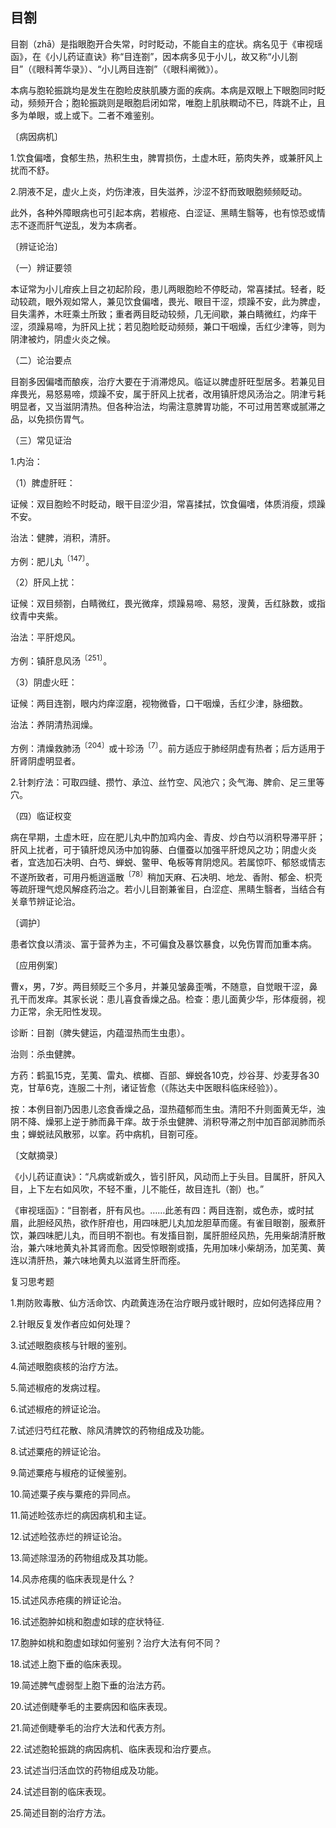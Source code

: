 ## 目劄

目劄（zhā）是指眼胞开合失常，时时眨动，不能自主的症状。病名见于《审视瑶函》，在《小儿药证直诀》称“目连劄”，因本病多见于小儿，故又称“小儿劄目”（《眼科菁华录》）、“小儿两目连劄”（《眼科阐微》）。

本病与胞轮振跳均是发生在胞睑皮肤肌腠方面的疾病。本病是双眼上下眼胞同时眨动，频频开合；胞轮振跳则是眼胞启闭如常，唯胞上肌肤瞤动不已，阵跳不止，且多为单眼，或上或下。二者不难鉴别。

〔病因病机〕

1.饮食偏嗜，食郁生热，热积生虫，脾胃损伤，土虚木旺，筋肉失养，或兼肝风上扰而不舒。

2.阴液不足，虚火上炎，灼伤津液，目失滋养，沙涩不舒而致眼胞频频眨动。

此外，各种外障眼病也可引起本病，若椒疮、白涩证、黑睛生翳等，也有惊恐或情志不逐而肝气逆乱，发为本病者。

〔辨证论治〕

（一）辨证要领

本证常为小儿疳疾上目之初起阶段，患儿两眼胞睑不停眨动，常喜揉拭。轻者，眨动较疏，眼外观如常人，兼见饮食偏嗜，畏光、眼目干涩，烦躁不安，此为脾虚，目失濡养，木旺乘土所致；重者两目眨动较频，几无间歇，兼白睛微红，灼痒干涩，须躁易啼，为肝风上扰；若见胞睑眨动频频，兼口干咽燥，舌红少津等，则为阴津被灼，阴虚火炎之候。

（二）论治要点

目劄多因偏嗜而酿疾，治疗大要在于消滞熄风。临证以脾虚肝旺型居多。若兼见目痒畏光，易怒易啼，烦躁不安，属于肝风上扰者，改用镇肝熄风汤治之。阴津亏耗明显者，又当滋阴清热。但各种治法，均需注意脾胃功能，不可过用苦寒或腻滞之品，以免损伤胃气。

（三）常见证治

1.内治：

（1）脾虚肝旺：

证候：双目胞睑不时眨动，眼干目涩少泪，常喜揉拭，饮食偏嗜，体质消瘦，烦躁不安。

治法：健脾，消积，清肝。

方例：肥儿丸<sup>〔147〕</sup>。

（2）肝风上扰：

证候：双目频劄，白睛微红，畏光微痒，烦躁易啼、易怒，溲黄，舌红脉数，或指纹青中夹紫。

治法：平肝熄风。

方例：镇肝息风汤<sup>〔251〕</sup>。

（3）阴虚火旺：

证候：两目连劄，眼内灼痒涩磨，视物微昏，口干咽燥，舌红少津，脉细数。

治法：养阴清热润燥。

方例：清燥救肺汤<sup>〔204〕</sup>或十珍汤<sup>〔7〕</sup>。前方适应于肺经阴虚有热者；后方适用于肝肾阴虚明显者。

2.针刺疗法：可取四缝、攒竹、承泣、丝竹空、风池穴；灸气海、脾俞、足三里等穴。

（四）临证权变

病在早期，土虚木旺，应在肥儿丸中酌加鸡内金、青皮、炒白芍以消积导滞平肝；肝风上扰者，可于镇肝熄风汤中加钩藤、白僵蚕以加强平肝熄风之功；阴虚火炎者，宜选加石决明、白芍、蝉蜕、鳖甲、龟板等育阴熄风。若属惊吓、郁怒或情志不遂所致者，可用丹栀逍遥散<sup>〔78〕</sup>稍加天麻、石决明、地龙、香附、郁金、枳壳等疏肝理气熄风解痉药治之。若小儿目劄兼雀目，白涩症、黑睛生翳者，当结合有关章节辨证论治。

〔调护〕

患者饮食以清淡、富于营养为主，不可偏食及暴饮暴食，以免伤胃而加重本病。

〔应用例案〕

曹x，男，7岁。两目频眨三个多月，并兼见皱鼻歪嘴，不随意，自觉眼干涩，鼻孔干而发痒。其家长说：患儿喜食香燥之品。检查：患儿面黄少华，形体瘦弱，视力正常，余无阳性发现。

诊断：目劄（脾失健运，内蕴湿热而生虫患）。

治则：杀虫健脾。

方药：鹤虱15克，芜荑、雷丸、槟榔、百部、蝉蜕各10克，炒谷芽、炒麦芽各30克，甘草6克，连服二十剂，诸证皆愈（《陈达夫中医眼科临床经验》）。

按：本例目劄乃因患儿恣食香燥之品，湿热蕴郁而生虫。清阳不升则面黄无华，浊阴不降、燥邪上逆于肺而鼻干痒。故于杀虫健脾、消积导滞之剂中加百部润肺而杀虫；蝉蜕祛风散邪，以挛。药中病机，目劄可痊。

〔文献摘录〕

《小儿药证直诀》：“凡病或新或久，皆引肝风，风动而上于头目。目属肝，肝风入目，上下左右如风吹，不轻不重，儿不能任，故目连扎（劄）也。”

《审视瑶函》：“目劄者，肝有风也。……此恙有四：两目连劄，或色赤，或时拭眉，此胆经风热，欲作肝疳也，用四味肥儿丸加龙胆草而瘥。有雀目眼劄，服煮肝饮，兼四味肥儿丸，而目明不劄也。有发搐目劄，属肝胆经风热，先用柴胡清肝散治，兼六味地黄丸补其肾而愈。因受惊眼劄或搐，先用加味小柴胡汤，加芜荑、黄连以清肝热，兼六味地黄丸以滋肾生肝而痊。

复习思考题

1.荆防败毒散、仙方活命饮、内疏黄连汤在治疗眼丹或针眼时，应如何选择应用？

2.针眼反复发作者应如何处理？

3.试述眼胞痰核与针眼的鉴别。

4.简述眼胞痰核的治疗方法。

5.简述椒疮的发病过程。

6.试述椒疮的辨证论治。

7.试述归芍红花散、除风清脾饮的药物组成及功能。

8.试述粟疮的辨证论治。

9.简述粟疮与椒疮的证候鉴别。

10.简述粟子疾与粟疮的异同点。

11.简述睑弦赤烂的病因病机和主证。

12.试述睑弦赤烂的辨证论治。

13.简述除湿汤的药物组成及其功能。

14.风赤疮痍的临床表现是什么？

15.试述风赤疮痍的辨证论治。

16.试述胞肿如桃和胞虚如球的症状特征.

17.胞肿如桃和胞虚如球如何鉴别？治疗大法有何不同？

18.试述上胞下垂的临床表现。

19.简述脾气虚弱型上胞下垂的治法方药。

20.试述倒睫拳毛的主要病因和临床表现。

21.简述倒睫拳毛的治疗大法和代表方剂。

22.试述胞轮振跳的病因病机、临床表现和治疗要点。

23.试述当归活血饮的药物组成及功能。

24.试述目劄的临床表现。

25.简述目劄的治疗方法。